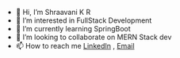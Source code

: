 - 👋 Hi, I’m Shraavani K R
- 👀 I’m interested in FullStack Development
- 🌱 I’m currently learning SpringBoot
- 💞️ I’m looking to collaborate on MERN Stack dev
- 📫 How to reach me [LinkedIn](http://www.linkedin.com/in/shraavani-k-r-a6a6aa280) , [Email](shraavanikr@gmail.com)
  

